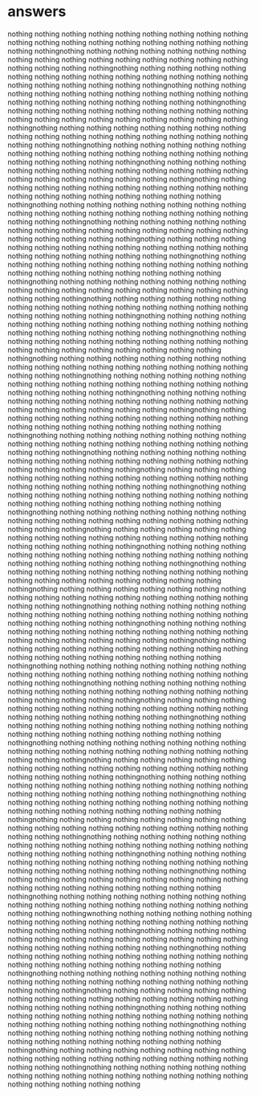 # answers
nothing
nothing
nothing
nothing
nothing
nothing
nothing
nothing
nothing
nothing
nothing
nothing
nothing
nothing
nothing
nothing
nothing
nothing
nothing
nothingnothing
nothing
nothing
nothing
nothing
nothing
nothing
nothing
nothing
nothing
nothing
nothing
nothing
nothing
nothing
nothing
nothing
nothing
nothing
nothingnothing
nothing
nothing
nothing
nothing
nothing
nothing
nothing
nothing
nothing
nothing
nothing
nothing
nothing
nothing
nothing
nothing
nothing
nothing
nothingnothing
nothing
nothing
nothing
nothing
nothing
nothing
nothing
nothing
nothing
nothing
nothing
nothing
nothing
nothing
nothing
nothing
nothing
nothing
nothingnothing
nothing
nothing
nothing
nothing
nothing
nothing
nothing
nothing
nothing
nothing
nothing
nothing
nothing
nothing
nothing
nothing
nothing
nothing
nothingnothing
nothing
nothing
nothing
nothing
nothing
nothing
nothing
nothing
nothing
nothing
nothing
nothing
nothing
nothing
nothing
nothing
nothing
nothing
nothingnothing
nothing
nothing
nothing
nothing
nothing
nothing
nothing
nothing
nothing
nothing
nothing
nothing
nothing
nothing
nothing
nothing
nothing
nothing
nothingnothing
nothing
nothing
nothing
nothing
nothing
nothing
nothing
nothing
nothing
nothing
nothing
nothing
nothing
nothing
nothing
nothing
nothing
nothing
nothingnothing
nothing
nothing
nothing
nothing
nothing
nothing
nothing
nothing
nothing
nothing
nothing
nothing
nothing
nothing
nothing
nothing
nothing
nothing
nothingnothing
nothing
nothing
nothing
nothing
nothing
nothing
nothing
nothing
nothing
nothing
nothing
nothing
nothing
nothing
nothing
nothing
nothing
nothing
nothingnothing
nothing
nothing
nothing
nothing
nothing
nothing
nothing
nothing
nothing
nothing
nothing
nothing
nothing
nothing
nothing
nothing
nothing
nothing
nothingnothing
nothing
nothing
nothing
nothing
nothing
nothing
nothing
nothing
nothing
nothing
nothing
nothing
nothing
nothing
nothing
nothing
nothing
nothing
nothingnothing
nothing
nothing
nothing
nothing
nothing
nothing
nothing
nothing
nothing
nothing
nothing
nothing
nothing
nothing
nothing
nothing
nothing
nothing
nothingnothing
nothing
nothing
nothing
nothing
nothing
nothing
nothing
nothing
nothing
nothing
nothing
nothing
nothing
nothing
nothing
nothing
nothing
nothing
nothingnothing
nothing
nothing
nothing
nothing
nothing
nothing
nothing
nothing
nothing
nothing
nothing
nothing
nothing
nothing
nothing
nothing
nothing
nothing
nothingnothing
nothing
nothing
nothing
nothing
nothing
nothing
nothing
nothing
nothing
nothing
nothing
nothing
nothing
nothing
nothing
nothing
nothing
nothing
nothingnothing
nothing
nothing
nothing
nothing
nothing
nothing
nothing
nothing
nothing
nothing
nothing
nothing
nothing
nothing
nothing
nothing
nothing
nothing
nothingnothing
nothing
nothing
nothing
nothing
nothing
nothing
nothing
nothing
nothing
nothing
nothing
nothing
nothing
nothing
nothing
nothing
nothing
nothing
nothingnothing
nothing
nothing
nothing
nothing
nothing
nothing
nothing
nothing
nothing
nothing
nothing
nothing
nothing
nothing
nothing
nothing
nothing
nothing
nothingnothing
nothing
nothing
nothing
nothing
nothing
nothing
nothing
nothing
nothing
nothing
nothing
nothing
nothing
nothing
nothing
nothing
nothing
nothing
nothingnothing
nothing
nothing
nothing
nothing
nothing
nothing
nothing
nothing
nothing
nothing
nothing
nothing
nothing
nothing
nothing
nothing
nothing
nothing
nothingnothing
nothing
nothing
nothing
nothing
nothing
nothing
nothing
nothing
nothing
nothing
nothing
nothing
nothing
nothing
nothing
nothing
nothing
nothing
nothingnothing
nothing
nothing
nothing
nothing
nothing
nothing
nothing
nothing
nothing
nothing
nothing
nothing
nothing
nothing
nothing
nothing
nothing
nothing
nothingnothing
nothing
nothing
nothing
nothing
nothing
nothing
nothing
nothing
nothing
nothing
nothing
nothing
nothing
nothing
nothing
nothing
nothing
nothing
nothingnothing
nothing
nothing
nothing
nothing
nothing
nothing
nothing
nothing
nothing
nothing
nothing
nothing
nothing
nothing
nothing
nothing
nothing
nothing
nothingnothing
nothing
nothing
nothing
nothing
nothing
nothing
nothing
nothing
nothing
nothing
nothing
nothing
nothing
nothing
nothing
nothing
nothing
nothing
nothingnothing
nothing
nothing
nothing
nothing
nothing
nothing
nothing
nothing
nothing
nothing
nothing
nothing
nothing
nothing
nothing
nothing
nothing
nothing
nothingnothing
nothing
nothing
nothing
nothing
nothing
nothing
nothing
nothing
nothing
nothing
nothing
nothing
nothing
nothing
nothing
nothing
nothing
nothing
nothingnothing
nothing
nothing
nothing
nothing
nothing
nothing
nothing
nothing
nothing
nothing
nothing
nothing
nothing
nothing
nothing
nothing
nothing
nothing
nothingnothing
nothing
nothing
nothing
nothing
nothing
nothing
nothing
nothing
nothing
nothing
nothing
nothing
nothing
nothing
nothing
nothing
nothing
nothing
nothingnothing
nothing
nothing
nothing
nothing
nothing
nothing
nothing
nothing
nothing
nothing
nothing
nothing
nothing
nothing
nothing
nothing
nothing
nothing
nothingnothing
nothing
nothing
nothing
nothing
nothing
nothing
nothing
nothing
nothing
nothing
nothing
nothing
nothing
nothing
nothing
nothing
nothing
nothing
nothingnothing
nothing
nothing
nothing
nothing
nothing
nothing
nothing
nothing
nothing
nothing
nothing
nothing
nothing
nothing
nothing
nothing
nothing
nothing
nothingnothing
nothing
nothing
nothing
nothing
nothing
nothing
nothing
nothing
nothing
nothing
nothing
nothing
nothing
nothing
nothing
nothing
nothing
nothing
nothingnothing
nothing
nothing
nothing
nothing
nothing
nothing
nothing
nothing
nothing
nothing
nothing
nothing
nothing
nothing
nothing
nothing
nothing
nothing
nothingnothing
nothing
nothing
nothing
nothing
nothing
nothing
nothing
nothing
nothing
nothing
nothing
nothing
nothing
nothing
nothing
nothing
nothing
nothing
nothingnothing
nothing
nothing
nothing
nothing
nothing
nothing
nothing
nothing
nothing
nothing
nothing
nothing
nothing
nothing
nothing
nothing
nothing
nothing
nothingnothing
nothing
nothing
nothing
nothing
nothing
nothing
nothing
nothing
nothing
nothing
nothing
nothing
nothing
nothing
nothing
nothing
nothing
nothing
nothingnothing
nothing
nothing
nothing
nothing
nothing
nothing
nothing
nothing
nothing
nothing
nothing
nothing
nothing
nothing
nothing
nothing
nothing
nothing
nothingnothing
nothing
nothing
nothing
nothing
nothing
nothing
nothing
nothing
nothing
nothing
nothing
nothing
nothing
nothing
nothing
nothing
nothing
nothing
nothingnothing
nothing
nothing
nothing
nothing
nothing
nothing
nothing
nothing
nothing
nothing
nothing
nothing
nothing
nothing
nothing
nothing
nothing
nothing
nothingnothing
nothing
nothing
nothing
nothing
nothing
nothing
nothing
nothing
nothing
nothing
nothing
nothing
nothing
nothing
nothing
nothing
nothing
nothing
nothingnothing
nothing
nothing
nothing
nothing
nothing
nothing
nothing
nothing
nothing
nothing
nothing
nothing
nothing
nothing
nothing
nothing
nothing
nothing
nothingnothing
nothing
nothing
nothing
nothing
nothing
nothing
nothing
nothing
nothing
nothing
nothing
nothing
nothing
nothing
nothing
nothing
nothing
nothing
nothingnothing
nothing
nothing
nothing
nothing
nothing
nothing
nothing
nothing
nothing
nothing
nothing
nothing
nothing
nothing
nothing
nothing
nothing
nothing
nothingnothing
nothing
nothing
nothing
nothing
nothing
nothing
nothing
nothing
nothing
nothing
nothing
nothing
nothing
nothing
nothing
nothing
nothing
nothing
nothingwnothing
nothing
nothing
nothing
nothing
nothing
nothing
nothing
nothing
nothing
nothing
nothing
nothing
nothing
nothing
nothing
nothing
nothing
nothing
nothingnothing
nothing
nothing
nothing
nothing
nothing
nothing
nothing
nothing
nothing
nothing
nothing
nothing
nothing
nothing
nothing
nothing
nothing
nothing
nothingnothing
nothing
nothing
nothing
nothing
nothing
nothing
nothing
nothing
nothing
nothing
nothing
nothing
nothing
nothing
nothing
nothing
nothing
nothing
nothingnothing
nothing
nothing
nothing
nothing
nothing
nothing
nothing
nothing
nothing
nothing
nothing
nothing
nothing
nothing
nothing
nothing
nothing
nothing
nothingnothing
nothing
nothing
nothing
nothing
nothing
nothing
nothing
nothing
nothing
nothing
nothing
nothing
nothing
nothing
nothing
nothing
nothing
nothing
nothingnothing
nothing
nothing
nothing
nothing
nothing
nothing
nothing
nothing
nothing
nothing
nothing
nothing
nothing
nothing
nothing
nothing
nothing
nothing
nothingnothing
nothing
nothing
nothing
nothing
nothing
nothing
nothing
nothing
nothing
nothing
nothing
nothing
nothing
nothing
nothing
nothing
nothing
nothing
nothingnothing
nothing
nothing
nothing
nothing
nothing
nothing
nothing
nothing
nothing
nothing
nothing
nothing
nothing
nothing
nothing
nothing
nothing
nothing
nothingnothing
nothing
nothing
nothing
nothing
nothing
nothing
nothing
nothing
nothing
nothing
nothing
nothing
nothing
nothing
nothing
nothing
nothing
nothing
nothing
